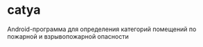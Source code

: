 # catya
Android-программа для определения категорий помещений по пожарной и взрывопожарной опасности
